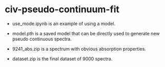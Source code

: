 # civ-pseudo-continuum-fit

* use_mode.ipynb is an example of using a model.
  
* model.pth is a saved model that can be directly used to generate new pseudo continuous spectra.

* 9241_abs.zip is a spectrum with obvious absorption properties.

* dataset.zip is the final dataset of 9000 spectra.
